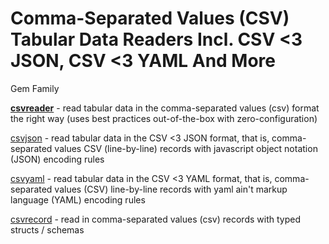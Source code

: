 # Comma-Separated Values (CSV) Tabular Data Readers Incl. CSV <3 JSON, CSV <3 YAML And More


Gem Family

[**csvreader**](csvreader) - read tabular data in the comma-separated values (csv) format the right way (uses best practices out-of-the-box with zero-configuration)

[csvjson](csvjson) - read tabular data in the CSV <3 JSON format, that is, comma-separated values CSV (line-by-line) records with javascript object notation (JSON) encoding rules

[csvyaml](csvyaml) - read tabular data in the CSV <3 YAML format, that is, comma-separated values (CSV) line-by-line records with yaml ain't markup language (YAML) encoding rules

[csvrecord](csvrecord) - read in comma-separated values (csv) records with typed structs / schemas

